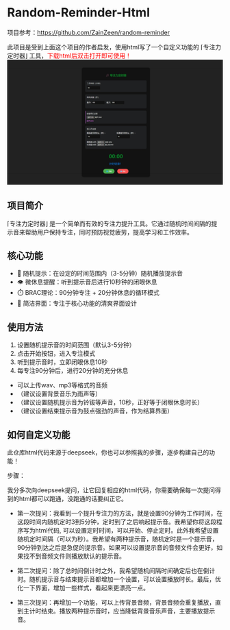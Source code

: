 # Random-Reminder-Html
项目参考：https://github.com/ZainZeen/random-reminder

此项目是受到上面这个项目的作者启发，使用html写了一个自定义功能的 ⌈专注力定时器⌋ 工具，<font color="red">下载html后双击打开即可使用！</font>
![图片描述](images/example.png)

## 项目简介
⌈专注力定时器⌋ 是一个简单而有效的专注力提升工具。它通过随机时间间隔的提示音来帮助用户保持专注，同时预防视觉疲劳，提高学习和工作效率。


## 核心功能
- 🎯 随机提示：在设定的时间范围内（3-5分钟）随机播放提示音
- 👁️ 微休息提醒：听到提示音后进行10秒钟的闭眼休息
- ⏱️ BRAC理论：90分钟专注 + 20分钟休息的循环模式
- 🎨 简洁界面：专注于核心功能的清爽界面设计

## 使用方法
1. 设置随机提示音的时间范围（默认3-5分钟）
2. 点击开始按钮，进入专注模式
3. 听到提示音时，立即闭眼休息10秒
4. 每专注90分钟后，进行20分钟的充分休息

- 可以上传wav、mp3等格式的音频
- （建议设置背景音乐为雨声等）
- （建议设置随机提示音为铃钹等声音，10秒，正好等于闭眼休息时长）
- （建议设置结束提示音为鼓点强劲的声音，作为结算界面）

## 如何自定义功能
此仓库html代码来源于deepseek，你也可以参照我的步骤，逐步构建自己的功能！

步骤：

我分多次向deepseek提问，让它回复相应的html代码，你需要确保每一次提问得到的html都可以跑通，没跑通的话要纠正它。

- 第一次提问：我看到一个提升专注力的方法，就是设置90分钟为工作时间，在这段时间内随机定时3到5分钟，定时到了之后响起提示音。我希望你将这段程序写为html代码, 可以设置定时时间，可以开始、停止定时。此外我希望设置随机定时间隔（可以为秒）。我希望有两种提示音，随机定时是一个提示音，90分钟到达之后是急促的提示音。如果可以设置提示音的音频文件会更好，如果找不到音频文件则播放默认的提示音。

- 第二次提问：除了总时间倒计时之外，我希望随机间隔时间确定后也在倒计时。随机提示音与结束提示音都增加一个设置，可以设置播放时长。最后，优化一下界面，增加一些样式，看起来更漂亮一点。

- 第三次提问：再增加一个功能，可以上传背景音频，背景音频会重复播放，直到主计时结束。播放两种提示音时，应当降低背景音乐声音，主要播放提示音。

